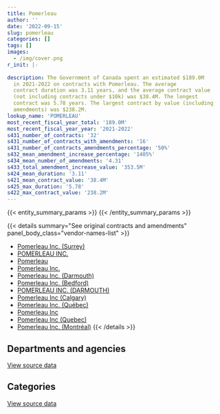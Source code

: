 ```yaml
---
title: Pomerleau
author: ''
date: '2022-09-15'
slug: pomerleau
categories: []
tags: []
images:
  - /img/cover.png
r_init: |-
  
description: The Government of Canada spent an estimated $189.0M
  in 2021-2022 on contracts with Pomerleau. The average
  contract duration was 3.11 years, and the average contract value
  (not including contracts under $10k) was $38.4M. The longest
  contract was 5.78 years. The largest contract by value (including
  amendments) was $238.2M.
lookup_name: 'POMERLEAU'
most_recent_fiscal_year_total: '189.0M'
most_recent_fiscal_year_year: '2021-2022'
s431_number_of_contracts: '32'
s431_number_of_contracts_with_amendments: '16'
s431_number_of_contracts_amendments_percentage: '50%'
s432_mean_amendment_increase_percentage: '1405%'
s434_mean_number_of_amendments: '4.31'
s433_total_amendment_increase_value: '353.5M'
s424_mean_duration: '3.11'
s421_mean_contract_value: '38.4M'
s425_max_duration: '5.78'
s422_max_contract_value: '238.2M'
---
```


<script src="/rmarkdown-libs/htmlwidgets/htmlwidgets.js"></script>
<link href="/rmarkdown-libs/datatables-css/datatables-crosstalk.css" rel="stylesheet" />
<script src="/rmarkdown-libs/datatables-binding/datatables.js"></script>
<script src="/rmarkdown-libs/jquery/jquery-3.6.0.min.js"></script>
<link href="/rmarkdown-libs/dt-core-bootstrap/css/dataTables.bootstrap.min.css" rel="stylesheet" />
<link href="/rmarkdown-libs/dt-core-bootstrap/css/dataTables.bootstrap.extra.css" rel="stylesheet" />
<script src="/rmarkdown-libs/dt-core-bootstrap/js/jquery.dataTables.min.js"></script>
<script src="/rmarkdown-libs/dt-core-bootstrap/js/dataTables.bootstrap.min.js"></script>
<link href="/rmarkdown-libs/crosstalk/css/crosstalk.min.css" rel="stylesheet" />
<script src="/rmarkdown-libs/crosstalk/js/crosstalk.min.js"></script>
<script src="/rmarkdown-libs/htmlwidgets/htmlwidgets.js"></script>
<link href="/rmarkdown-libs/datatables-css/datatables-crosstalk.css" rel="stylesheet" />
<script src="/rmarkdown-libs/datatables-binding/datatables.js"></script>
<script src="/rmarkdown-libs/jquery/jquery-3.6.0.min.js"></script>
<link href="/rmarkdown-libs/dt-core-bootstrap/css/dataTables.bootstrap.min.css" rel="stylesheet" />
<link href="/rmarkdown-libs/dt-core-bootstrap/css/dataTables.bootstrap.extra.css" rel="stylesheet" />
<script src="/rmarkdown-libs/dt-core-bootstrap/js/jquery.dataTables.min.js"></script>
<script src="/rmarkdown-libs/dt-core-bootstrap/js/dataTables.bootstrap.min.js"></script>
<link href="/rmarkdown-libs/crosstalk/css/crosstalk.min.css" rel="stylesheet" />
<script src="/rmarkdown-libs/crosstalk/js/crosstalk.min.js"></script>

{{< entity_summary_params >}}
{{< /entity_summary_params >}}

{{< details summary="See original contracts and amendments" panel_body_class="vendor-names-list" >}}
- [Pomerleau Inc. (Surrey)](https://search.open.canada.ca/en/ct/?sort=contract_value_f%20desc&page=1&search_text=%22Pomerleau%20Inc.%20%28Surrey%29%22)
- [POMERLEAU INC.](https://search.open.canada.ca/en/ct/?sort=contract_value_f%20desc&page=1&search_text=%22POMERLEAU%20INC.%22)
- [Pomerleau](https://search.open.canada.ca/en/ct/?sort=contract_value_f%20desc&page=1&search_text=%22Pomerleau%22)
- [Pomerleau Inc.](https://search.open.canada.ca/en/ct/?sort=contract_value_f%20desc&page=1&search_text=%22Pomerleau%20Inc.%22)
- [Pomerleau Inc. (Darmouth)](https://search.open.canada.ca/en/ct/?sort=contract_value_f%20desc&page=1&search_text=%22Pomerleau%20Inc.%20%28Darmouth%29%22)
- [Pomerleau Inc. (Bedford)](https://search.open.canada.ca/en/ct/?sort=contract_value_f%20desc&page=1&search_text=%22Pomerleau%20Inc.%20%28Bedford%29%22)
- [POMERLEAU INC. (DARMOUTH)](https://search.open.canada.ca/en/ct/?sort=contract_value_f%20desc&page=1&search_text=%22POMERLEAU%20INC.%20%28DARMOUTH%29%22)
- [Pomerleau Inc (Calgary)](https://search.open.canada.ca/en/ct/?sort=contract_value_f%20desc&page=1&search_text=%22Pomerleau%20Inc%20%28Calgary%29%22)
- [Pomerleau Inc. (Québec)](https://search.open.canada.ca/en/ct/?sort=contract_value_f%20desc&page=1&search_text=%22Pomerleau%20Inc.%20%28Qu%c3%a9bec%29%22)
- [Pomerleau Inc](https://search.open.canada.ca/en/ct/?sort=contract_value_f%20desc&page=1&search_text=%22Pomerleau%20Inc%22)
- [Pomerleau Inc (Quebec)](https://search.open.canada.ca/en/ct/?sort=contract_value_f%20desc&page=1&search_text=%22Pomerleau%20Inc%20%28Quebec%29%22)
- [Pomerleau Inc. (Montréal)](https://search.open.canada.ca/en/ct/?sort=contract_value_f%20desc&page=1&search_text=%22Pomerleau%20Inc.%20%28Montr%c3%a9al%29%22)
{{< /details >}}

## Departments and agencies

<div id="htmlwidget-1" style="width:100%;height:auto;" class="datatables html-widget"></div>
<script type="application/json" data-for="htmlwidget-1">{"x":{"style":"bootstrap","filter":"none","vertical":false,"data":[["<a href=\"/departments/dnd-mdn/\">National Defence<\/a>","<a href=\"/departments/nrc-cnrc/\">National Research Council Canada<\/a>","<a href=\"/departments/pc/\">Parks Canada<\/a>","<a href=\"/departments/pwgsc-tpsgc/\">Public Services and Procurement Canada<\/a>","<a href=\"/departments/rcmp-grc/\">Royal Canadian Mounted Police<\/a>"],[47164693.47,null,null,78191065.27,null],[110084887.03,null,null,65691447.07,3474120.27],[94032218.13,4241278.19,null,108878838.83,3532183.56],[58296551.83,null,1157370.83,125988225.44,3532183.56]],"container":"<table class=\"table table-striped table-hover row-border order-column display\">\n  <thead>\n    <tr>\n      <th>Department<\/th>\n      <th>2018-2019<\/th>\n      <th>2019-2020<\/th>\n      <th>2020-2021<\/th>\n      <th>2021-2022<\/th>\n    <\/tr>\n  <\/thead>\n<\/table>","options":{"order":[[4,"desc"]],"pageLength":10,"autoWidth":true,"columnDefs":[{"targets":1,"render":"function(data, type, row, meta) {\n    return type !== 'display' ? data : DTWidget.formatCurrency(data, \"$\", 2, 3, \",\", \".\", true, null);\n  }"},{"targets":2,"render":"function(data, type, row, meta) {\n    return type !== 'display' ? data : DTWidget.formatCurrency(data, \"$\", 2, 3, \",\", \".\", true, null);\n  }"},{"targets":3,"render":"function(data, type, row, meta) {\n    return type !== 'display' ? data : DTWidget.formatCurrency(data, \"$\", 2, 3, \",\", \".\", true, null);\n  }"},{"targets":4,"render":"function(data, type, row, meta) {\n    return type !== 'display' ? data : DTWidget.formatCurrency(data, \"$\", 2, 3, \",\", \".\", true, null);\n  }"},{"width":"16%","targets":[1,2,3,4]},{"className":"dt-right","targets":[1,2,3,4]}],"orderClasses":false}},"evals":["options.columnDefs.0.render","options.columnDefs.1.render","options.columnDefs.2.render","options.columnDefs.3.render"],"jsHooks":[]}</script>
<p class="text-right">
<a href="https://github.com/GoC-Spending/contracts-data/tree/main/data/out/vendors/pomerleau/summary_by_fiscal_year_by_department.csv" class="source-data-link btn btn-link">View source data</a>
</p>

## Categories

<div id="htmlwidget-2" style="width:100%;height:auto;" class="datatables html-widget"></div>
<script type="application/json" data-for="htmlwidget-2">{"x":{"style":"bootstrap","filter":"none","vertical":false,"data":[["<a href=\"/categories/facilities_and_construction/\">Facilities and construction<\/a>","<a href=\"/categories/information_technology/\">Information technology<\/a>","<a href=\"/categories/transportation_and_logistics/\">Transportation and logistics<\/a>"],[122182200.33,3173558.42,null],[179250454.37,null,null],[210684518.71,null,null],[175077938.93,null,13896392.74]],"container":"<table class=\"table table-striped table-hover row-border order-column display\">\n  <thead>\n    <tr>\n      <th>Category<\/th>\n      <th>2018-2019<\/th>\n      <th>2019-2020<\/th>\n      <th>2020-2021<\/th>\n      <th>2021-2022<\/th>\n    <\/tr>\n  <\/thead>\n<\/table>","options":{"order":[[4,"desc"]],"dom":"t","pageLength":30,"autoWidth":true,"columnDefs":[{"targets":1,"render":"function(data, type, row, meta) {\n    return type !== 'display' ? data : DTWidget.formatCurrency(data, \"$\", 2, 3, \",\", \".\", true, null);\n  }"},{"targets":2,"render":"function(data, type, row, meta) {\n    return type !== 'display' ? data : DTWidget.formatCurrency(data, \"$\", 2, 3, \",\", \".\", true, null);\n  }"},{"targets":3,"render":"function(data, type, row, meta) {\n    return type !== 'display' ? data : DTWidget.formatCurrency(data, \"$\", 2, 3, \",\", \".\", true, null);\n  }"},{"targets":4,"render":"function(data, type, row, meta) {\n    return type !== 'display' ? data : DTWidget.formatCurrency(data, \"$\", 2, 3, \",\", \".\", true, null);\n  }"},{"width":"16%","targets":[1,2,3,4]},{"className":"dt-right","targets":[1,2,3,4]}],"orderClasses":false,"lengthMenu":[10,25,30,50,100]}},"evals":["options.columnDefs.0.render","options.columnDefs.1.render","options.columnDefs.2.render","options.columnDefs.3.render"],"jsHooks":[]}</script>
<p class="text-right">
<a href="https://github.com/GoC-Spending/contracts-data/tree/main/data/out/vendors/pomerleau/summary_by_fiscal_year_by_category.csv" class="source-data-link btn btn-link">View source data</a>
</p>
